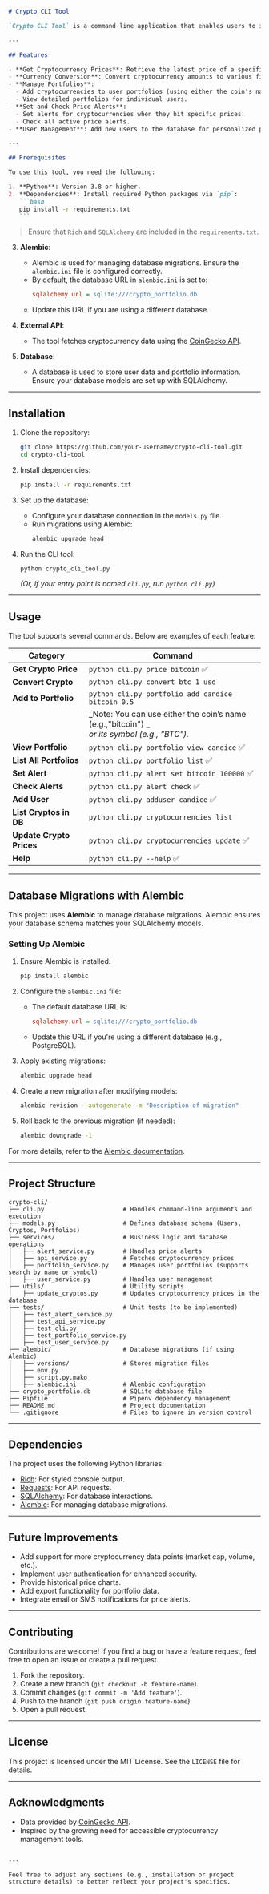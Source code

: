 ````markdown
# Crypto CLI Tool

`Crypto CLI Tool` is a command-line application that enables users to interact with cryptocurrency data, manage portfolios, set price alerts, and convert currencies. It provides a simple and user-friendly interface for cryptocurrency enthusiasts to fetch real-time data and manage their investments.

---

## Features

- **Get Cryptocurrency Prices**: Retrieve the latest price of a specific cryptocurrency.
- **Currency Conversion**: Convert cryptocurrency amounts to various fiat currencies (e.g., USD, EUR).
- **Manage Portfolios**:
  - Add cryptocurrencies to user portfolios (using either the coin’s name or symbol).
  - View detailed portfolios for individual users.
- **Set and Check Price Alerts**:
  - Set alerts for cryptocurrencies when they hit specific prices.
  - Check all active price alerts.
- **User Management**: Add new users to the database for personalized portfolio tracking.

---

## Prerequisites

To use this tool, you need the following:

1. **Python**: Version 3.8 or higher.
2. **Dependencies**: Install required Python packages via `pip`:
   ```bash
   pip install -r requirements.txt
   ```
````

> Ensure that `Rich` and `SQLAlchemy` are included in the `requirements.txt`.

3. **Alembic**:

   - Alembic is used for managing database migrations. Ensure the `alembic.ini` file is configured correctly.
   - By default, the database URL in `alembic.ini` is set to:
     ```ini
     sqlalchemy.url = sqlite:///crypto_portfolio.db
     ```
   - Update this URL if you are using a different database.

4. **External API**:

   - The tool fetches cryptocurrency data using the [CoinGecko API](https://www.coingecko.com/).

5. **Database**:
   - A database is used to store user data and portfolio information. Ensure your database models are set up with SQLAlchemy.

---

## Installation

1. Clone the repository:

   ```bash
   git clone https://github.com/your-username/crypto-cli-tool.git
   cd crypto-cli-tool
   ```

2. Install dependencies:

   ```bash
   pip install -r requirements.txt
   ```

3. Set up the database:

   - Configure your database connection in the `models.py` file.
   - Run migrations using Alembic:
     ```bash
     alembic upgrade head
     ```

4. Run the CLI tool:
   ```bash
   python crypto_cli_tool.py
   ```
   _(Or, if your entry point is named `cli.py`, run `python cli.py`)_

---

## Usage

The tool supports several commands. Below are examples of each feature:

| **Category**             | **Command**                                                                                    |
| ------------------------ | ---------------------------------------------------------------------------------------------- |
| **Get Crypto Price**     | `python cli.py price bitcoin` ✅                                                               |
| **Convert Crypto**       | `python cli.py convert btc 1 usd`                                                              |
| **Add to Portfolio**     | `python cli.py portfolio add candice bitcoin 0.5`                                              |
|                          | _Note: You can use either the coin’s name (e.g.,"bitcoin") _<br>_or its symbol (e.g., "BTC")._ |
| **View Portfolio**       | `python cli.py portfolio view candice` ✅                                                      |
| **List All Portfolios**  | `python cli.py portfolio list` ✅                                                              |
| **Set Alert**            | `python cli.py alert set bitcoin 100000` ✅                                                    |
| **Check Alerts**         | `python cli.py alert check` ✅                                                                 |
| **Add User**             | `python cli.py adduser candice` ✅                                                             |
| **List Cryptos in DB**   | `python cli.py cryptocurrencies list`                                                          |
| **Update Crypto Prices** | `python cli.py cryptocurrencies update` ✅                                                     |
| **Help**                 | `python cli.py --help` ✅                                                                      |

---

## Database Migrations with Alembic

This project uses **Alembic** to manage database migrations. Alembic ensures your database schema matches your SQLAlchemy models.

### Setting Up Alembic

1. Ensure Alembic is installed:

   ```bash
   pip install alembic
   ```

2. Configure the `alembic.ini` file:

   - The default database URL is:
     ```ini
     sqlalchemy.url = sqlite:///crypto_portfolio.db
     ```
   - Update this URL if you're using a different database (e.g., PostgreSQL).

3. Apply existing migrations:

   ```bash
   alembic upgrade head
   ```

4. Create a new migration after modifying models:

   ```bash
   alembic revision --autogenerate -m "Description of migration"
   ```

5. Roll back to the previous migration (if needed):

   ```bash
   alembic downgrade -1
   ```

For more details, refer to the [Alembic documentation](https://alembic.sqlalchemy.org/).

---

## Project Structure

```
crypto-cli/
├── cli.py                      # Handles command-line arguments and execution
├── models.py                   # Defines database schema (Users, Cryptos, Portfolios)
├── services/                   # Business logic and database operations
│   ├── alert_service.py        # Handles price alerts
│   ├── api_service.py          # Fetches cryptocurrency prices
│   ├── portfolio_service.py    # Manages user portfolios (supports search by name or symbol)
│   ├── user_service.py         # Handles user management
├── utils/                      # Utility scripts
│   ├── update_cryptos.py       # Updates cryptocurrency prices in the database
├── tests/                      # Unit tests (to be implemented)
│   ├── test_alert_service.py
│   ├── test_api_service.py
│   ├── test_cli.py
│   ├── test_portfolio_service.py
│   ├── test_user_service.py
├── alembic/                    # Database migrations (if using Alembic)
│   ├── versions/               # Stores migration files
│   ├── env.py
│   ├── script.py.mako
│   ├── alembic.ini             # Alembic configuration
├── crypto_portfolio.db         # SQLite database file
├── Pipfile                     # Pipenv dependency management
├── README.md                   # Project documentation
└── .gitignore                  # Files to ignore in version control
```

---

## Dependencies

The project uses the following Python libraries:

- [Rich](https://rich.readthedocs.io/): For styled console output.
- [Requests](https://docs.python-requests.org/): For API requests.
- [SQLAlchemy](https://www.sqlalchemy.org/): For database interactions.
- [Alembic](https://alembic.sqlalchemy.org/): For managing database migrations.

---

## Future Improvements

- Add support for more cryptocurrency data points (market cap, volume, etc.).
- Implement user authentication for enhanced security.
- Provide historical price charts.
- Add export functionality for portfolio data.
- Integrate email or SMS notifications for price alerts.

---

## Contributing

Contributions are welcome! If you find a bug or have a feature request, feel free to open an issue or create a pull request.

1. Fork the repository.
2. Create a new branch (`git checkout -b feature-name`).
3. Commit changes (`git commit -m 'Add feature'`).
4. Push to the branch (`git push origin feature-name`).
5. Open a pull request.

---

## License

This project is licensed under the MIT License. See the `LICENSE` file for details.

---

## Acknowledgments

- Data provided by [CoinGecko API](https://www.coingecko.com/).
- Inspired by the growing need for accessible cryptocurrency management tools.

```

---

Feel free to adjust any sections (e.g., installation or project structure details) to better reflect your project's specifics.
```
